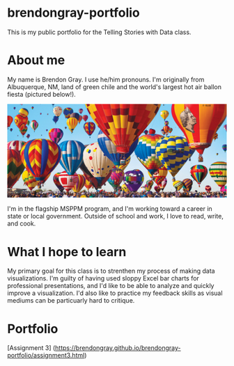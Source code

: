 # brendongray-portfolio
This is my public portfolio for the Telling Stories with Data class.

# About me
My name is Brendon Gray. I use he/him pronouns. I'm originally from Albuquerque, NM, land of green chile and the world's largest hot air ballon fiesta (pictured below!).

![Image of hot air balloon fiesta](best-hot-air-balloon-ride-in-albuquerque-balloon-fiesta.jpg)

I'm in the flagship MSPPM program, and I'm working toward a career in state or local government. Outside of school and work, I love to read, write, and cook. 

# What I hope to learn
My primary goal for this class is to strenthen my process of making data visualizations. I'm guilty of having used sloppy Excel bar charts for professional presentations, and I'd like to be able to analyze and quickly improve a visualization. I'd also like to practice my feedback skills as visual mediums can be particuarly hard to critique.

# Portfolio

[Assignment 3] (https://brendongray.github.io/brendongray-portfolio/assignment3.html)


